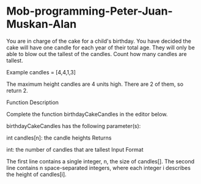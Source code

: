 # Mob-programming-Peter-Juan-Muskan-Alan

You are in charge of the cake for a child's birthday. You have decided the cake will have one candle for each year of their total age. They will only be able to blow out the tallest of the candles. Count how many candles are tallest.

Example
candles = [4,4,1,3]

The maximum height candles are 4 units high. There are 2 of them, so return 2.

Function Description

Complete the function birthdayCakeCandles in the editor below.

birthdayCakeCandles has the following parameter(s):

int candles[n]: the candle heights
Returns

int: the number of candles that are tallest
Input Format

The first line contains a single integer, n, the size of candles[].
The second line contains n space-separated integers, where each integer i describes the height of candles[i].
